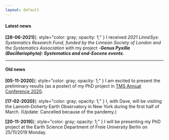 ```yaml
---
layout: default
---
```


#### Latest news

**[28-06-2021]**{: style="color: gray; opacity: 1;" } I received *2021 LinnéSys: Systematics Research Fund, funded by the Linnean Society of London and the Systematics Association* with my project -***Genus Pyxilla (Bacillariophyta): Systematics and end-Eocene events.***

---

#### Old news

**[05-11-2020]**{: style="color: gray; opacity: 1;" } I am excited to present the preliminary results (as a poster) of my PhD project in [TMS Annual Conference 2020](https://www.tmsoc.org/conf2020/programme.php). 

**[17-02-2020]**{: style="color: gray; opacity: 1;" } I, with Dave, will be visiting the Lamont–Doherty Earth Observatory in New York during the first half of March. (Update: Cancelled because of the pandemy.)

**[20-11-2019]**{: style="color: gray; opacity: 1;" } I will be presenting my PhD project at the Earth Science Department of Freie University Berlin on 25/11/2019 Monday.
